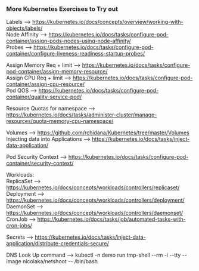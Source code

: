 ### More Kubernetes Exercises to Try out

Labels --> https://kubernetes.io/docs/concepts/overview/working-with-objects/labels/ <br>
Node Affinity --> https://kubernetes.io/docs/tasks/configure-pod-container/assign-pods-nodes-using-node-affinity/ <br>
Probes --> https://kubernetes.io/docs/tasks/configure-pod-container/configure-liveness-readiness-startup-probes/ <br>

Assign Memory Req + limit --> https://kubernetes.io/docs/tasks/configure-pod-container/assign-memory-resource/ <br>
Assign CPU Req + limit --> https://kubernetes.io/docs/tasks/configure-pod-container/assign-cpu-resource/ <br>
Pod QOS --> https://kubernetes.io/docs/tasks/configure-pod-container/quality-service-pod/ <br>

Resource Quotas for namespace --> https://kubernetes.io/docs/tasks/administer-cluster/manage-resources/quota-memory-cpu-namespace/ <br>

Volumes --> https://github.com/rchidana/Kubernetes/tree/master/Volumes <br>
Injecting data into Applications --> https://kubernetes.io/docs/tasks/inject-data-application/ <br>


Pod Security Context --> https://kubernetes.io/docs/tasks/configure-pod-container/security-context/ <br>

Workloads: <br>
ReplicaSet --> https://kubernetes.io/docs/concepts/workloads/controllers/replicaset/ <br>
Deployment --> https://kubernetes.io/docs/concepts/workloads/controllers/deployment/ <br>
DaemonSet --> https://kubernetes.io/docs/concepts/workloads/controllers/daemonset/ <br>
CronJob --> https://kubernetes.io/docs/tasks/job/automated-tasks-with-cron-jobs/ <br>

Secrets --> https://kubernetes.io/docs/tasks/inject-data-application/distribute-credentials-secure/ <br>


DNS Look Up command --> kubectl -n demo run tmp-shell --rm -i --tty --image nicolaka/netshoot -- /bin/bash <br>
